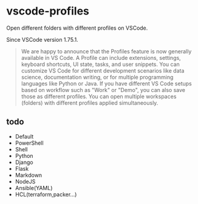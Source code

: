 # vscode-profiles

Open different folders with different profiles on VSCode.

Since VSCode version 1.75.1.
> We are happy to announce that the Profiles feature is now generally available in VS Code. A Profile can include extensions, settings, keyboard shortcuts, UI state, tasks, and user snippets. You can customize VS Code for different development scenarios like data science, documentation writing, or for multiple programming languages like Python or Java. If you have different VS Code setups based on workflow such as "Work" or "Demo", you can also save those as different profiles. You can open multiple workspaces (folders) with different profiles applied simultaneously.

## todo
- Default
- PowerShell
- Shell
- Python
- Django
- Flask
- Markdown
- NodeJS
- Ansible(YAML)
- HCL(terraform,packer...)
